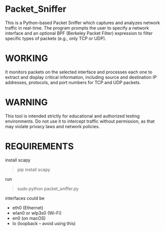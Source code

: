 # Packet_Sniffer
This is a Python-based Packet Sniffer which captures and analyzes network traffic in real-time. The program prompts the user to specify a network interface and an optional BPF (Berkeley Packet Filter) expression to filter specific types of packets (e.g., only TCP or UDP). 

# WORKING
It monitors packets on the selected interface and processes each one to extract and display critical information, including source and destination IP addresses, protocols, and port numbers for TCP and UDP packets. 

# WARNING
This tool is intended strictly for educational and authorized testing environments.
Do not use it to intercept traffic without permission, as that may violate privacy laws and network policies.

# REQUIREMENTS
install scapy
>pip install scapy

run
>sudo python packet_sniffer.py

interfaces could be
 - eth0 (Ethernet)
 - wlan0 or wlp3s0 (Wi-Fi)
 - en0 (on macOS)
 - lo (loopback – avoid using this)
